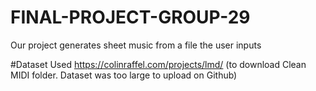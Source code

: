 # FINAL-PROJECT-GROUP-29
Our project generates sheet music from a file the user inputs  

#Dataset Used
https://colinraffel.com/projects/lmd/ (to download Clean MIDI folder. Dataset was too large to upload on Github)

